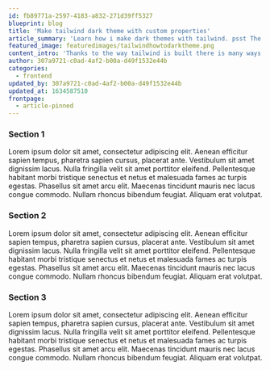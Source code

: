```yaml
---
id: fb89771a-2597-4183-a832-271d39ff5327
blueprint: blog
title: 'Make tailwind dark theme with custom properties'
article_summary: 'Learn how i make dark themes with tailwind. psst The secret sauce is the tailwind config file 😉'
featured_image: featuredimages/tailwindhowtodarktheme.png
content_intro: 'Thanks to the way tailwind is built there is many ways to do themes. Today I''ll share the way I''ve made dark/light themes for most of the websites I''ve built.'
author: 307a9721-c0ad-4af2-b00a-d49f1532e44b
categories:
  - frontend
updated_by: 307a9721-c0ad-4af2-b00a-d49f1532e44b
updated_at: 1634587510
frontpage:
  - article-pinned
---
```

### Section 1
Lorem ipsum dolor sit amet, consectetur adipiscing elit. Aenean efficitur sapien tempus, pharetra sapien cursus, placerat ante. Vestibulum sit amet dignissim lacus. Nulla fringilla velit sit amet porttitor eleifend. Pellentesque habitant morbi tristique senectus et netus et malesuada fames ac turpis egestas. Phasellus sit amet arcu elit. Maecenas tincidunt mauris nec lacus congue commodo. Nullam rhoncus bibendum feugiat. Aliquam erat volutpat.

### Section 2
Lorem ipsum dolor sit amet, consectetur adipiscing elit. Aenean efficitur sapien tempus, pharetra sapien cursus, placerat ante. Vestibulum sit amet dignissim lacus. Nulla fringilla velit sit amet porttitor eleifend. Pellentesque habitant morbi tristique senectus et netus et malesuada fames ac turpis egestas. Phasellus sit amet arcu elit. Maecenas tincidunt mauris nec lacus congue commodo. Nullam rhoncus bibendum feugiat. Aliquam erat volutpat.

### Section 3
Lorem ipsum dolor sit amet, consectetur adipiscing elit. Aenean efficitur sapien tempus, pharetra sapien cursus, placerat ante. Vestibulum sit amet dignissim lacus. Nulla fringilla velit sit amet porttitor eleifend. Pellentesque habitant morbi tristique senectus et netus et malesuada fames ac turpis egestas. Phasellus sit amet arcu elit. Maecenas tincidunt mauris nec lacus congue commodo. Nullam rhoncus bibendum feugiat. Aliquam erat volutpat.
